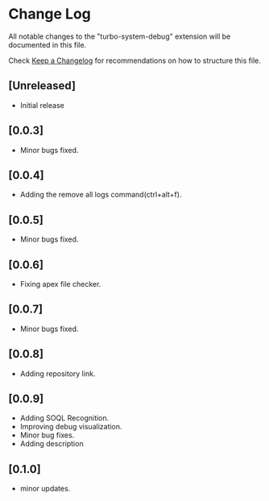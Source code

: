 # Change Log

All notable changes to the "turbo-system-debug" extension will be documented in this file.

Check [Keep a Changelog](http://keepachangelog.com/) for recommendations on how to structure this file.

## [Unreleased]

- Initial release

## [0.0.3] 

- Minor bugs fixed.

## [0.0.4] 

- Adding the remove all logs command(ctrl+alt+f).

## [0.0.5] 

- Minor bugs fixed.

## [0.0.6] 

- Fixing apex file checker.


## [0.0.7] 

- Minor bugs fixed.

## [0.0.8] 

- Adding repository link.

## [0.0.9] 

- Adding SOQL Recognition.
- Improving debug visualization.
- Minor bug fixes.
- Adding description

## [0.1.0] 

- minor updates.

